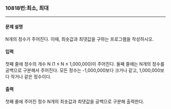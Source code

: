 ### 10818번:최소, 최대

***

#### 문제 설명
N개의 정수가 주어진다. 이때, 최솟값과 최댓값을 구하는 프로그램을 작성하시오.

#### 입력
첫째 줄에 정수의 개수 N (1 ≤ N ≤ 1,000,000)이 주어진다. 둘째 줄에는 N개의 정수를 공백으로 구분해서 주어진다. 모든 정수는 -1,000,000보다 크거나 같고, 1,000,000보다 작거나 같은 정수이다.

#### 출력
첫째 줄에 주어진 정수 N개의 최솟값과 최댓값을 공백으로 구분해 출력한다.